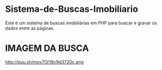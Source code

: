 # Sistema-de-Buscas-Imobiliario
Este é um sistema de buscas imobiliárias em PHP para buscar e gravar os dados entre as páginas.

# IMAGEM DA BUSCA
http://puu.sh/mov7O/19c9d3720c.png
